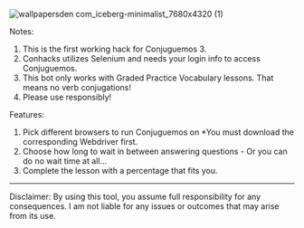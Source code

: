 ![wallpapersden com_iceberg-minimalist_7680x4320 (1)](https://github.com/user-attachments/assets/d1802a3b-611c-4dec-917e-dc2b4c1946c6)

Notes:
1. This is the first working hack for Conjuguemos 3.
2. Conhacks utilizes Selenium and needs your login info to access Conjuguemos.
3. This bot only works with Graded Practice Vocabulary lessons. That means no verb conjugations!
4. Please use responsibly!

Features:
1. Pick different browsers to run Conjuguemos on *You must download the corresponding Webdriver first.
2. Choose how long to wait in between answering questions - Or you can do no wait time at all...
3. Complete the lesson with a percentage that fits you.

---

Disclaimer: By using this tool, you assume full responsibility for any consequences. I am not liable for any issues or outcomes that may arise from its use.
